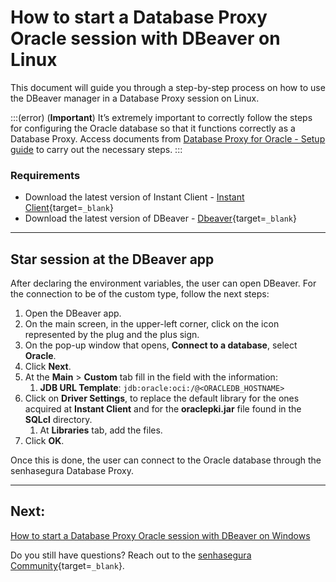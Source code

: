 # How to start a Database Proxy Oracle session with DBeaver on Linux

This document will guide you through a step-by-step process on how to use the DBeaver manager in a Database Proxy session on Linux.

:::(error) (**Important**)
It’s extremely important to correctly follow the steps for configuring the Oracle database so that it functions correctly as a Database Proxy. Access documents from [Database Proxy for Oracle - Setup guide](/v3-33/docs/pam-session-oracle-database-configurations) to carry out the necessary steps.
:::

### Requirements

* Download the latest version of Instant Client - [Instant Client](https://www.oracle.com/br/database/technologies/instant-client/downloads.html){target=`_blank`}
* Download the latest version of DBeaver - [Dbeaver](https://dbeaver.io/download/){target=`_blank`}

---
## Star session at the DBeaver app
After declaring the environment variables, the user can open DBeaver. For the connection to be of the custom type, follow the next steps:

1. Open the DBeaver app.
2. On the main screen, in the upper-left corner, click on the icon represented by the plug and the plus sign.
3. On the pop-up window that opens, **Connect to a database**, select **Oracle**.
4. Click **Next**.
5. At the **Main** > **Custom** tab fill in the field with the information:
    1. **JDB URL Template**: `jdb:oracle:oci:/@<ORACLEDB_HOSTNAME>`
6. Click on **Driver Settings**, to replace the default library for the ones acquired at **Instant Client** and for the **oraclepki.jar** file found in the **SQLcl** directory.
    1. At **Libraries** tab, add the files.
7. Click **OK**.

Once this is done, the user can connect to the Oracle database through the senhasegura Database Proxy.

---
## Next:
[How to start a Database Proxy Oracle session with DBeaver on Windows](/v3-33/docs/pam-session-how-to-start-a-database-proxy-oracle-session-with-dbeaver-on-windows)

Do you still have questions? Reach out to the [senhasegura Community](https://community.senhasegura.io/){target=`_blank`}.